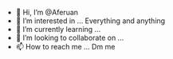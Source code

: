 - 👋 Hi, I’m @Aferuan
- 👀 I’m interested in ... Everything and anything
- 🌱 I’m currently learning ...
- 💞️ I’m looking to collaborate on ...
- 📫 How to reach me ... Dm me

<!---
Aferuan/Aferuan is a ✨ special ✨ repository because its `README.md` (this file) appears on your GitHub profile.
You can click the Preview link to take a look at your changes.
--->
